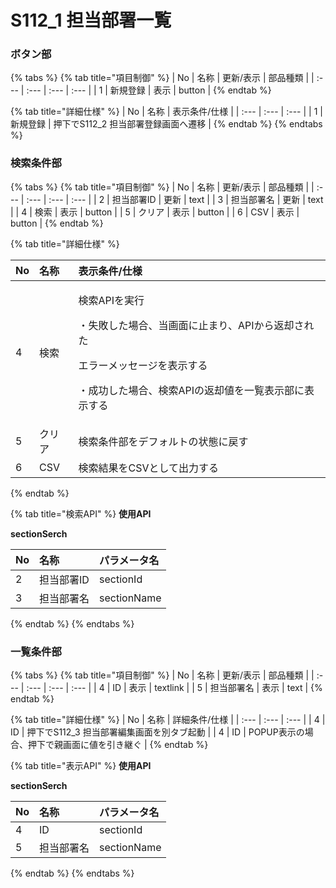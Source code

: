 # S112\_1 担当部署一覧

### ボタン部

{% tabs %}
{% tab title="項目制御" %}
| No | 名称 | 更新/表示 | 部品種類 |
| :--- | :--- | :--- | :--- |
| 1 | 新規登録 | 表示 | button |
{% endtab %}

{% tab title="詳細仕様" %}
| No | 名称 | 表示条件/仕様 |
| :--- | :--- | :--- |
| 1 | 新規登録 | 押下でS112\_2 担当部署登録画面へ遷移 |
{% endtab %}
{% endtabs %}

### 検索条件部

{% tabs %}
{% tab title="項目制御" %}
| No | 名称 | 更新/表示 | 部品種類 |
| :--- | :--- | :--- | :--- |
| 2 | 担当部署ID | 更新 | text |
| 3 | 担当部署名 | 更新 | text |
| 4 | 検索 | 表示 | button |
| 5 | クリア | 表示 | button |
| 6 | CSV | 表示 | button |
{% endtab %}

{% tab title="詳細仕様" %}
<table>
  <thead>
    <tr>
      <th style="text-align:left">No</th>
      <th style="text-align:left">名称</th>
      <th style="text-align:left">表示条件/仕様</th>
    </tr>
  </thead>
  <tbody>
    <tr>
      <td style="text-align:left">4</td>
      <td style="text-align:left">検索</td>
      <td style="text-align:left">
        <p>検索APIを実行</p>
        <p>・失敗した場合、当画面に止まり、APIから返却された</p>
        <p>エラーメッセージを表示する</p>
        <p>・成功した場合、検索APIの返却値を一覧表示部に表示する</p>
      </td>
    </tr>
    <tr>
      <td style="text-align:left">5</td>
      <td style="text-align:left">クリア</td>
      <td style="text-align:left">検索条件部をデフォルトの状態に戻す</td>
    </tr>
    <tr>
      <td style="text-align:left">6</td>
      <td style="text-align:left">CSV</td>
      <td style="text-align:left">検索結果をCSVとして出力する</td>
    </tr>
  </tbody>
</table>
{% endtab %}

{% tab title="検索API" %}
**使用API**

**sectionSerch**

| **No** | 名称 | パラメータ名 |
| :--- | :--- | :--- |
| 2 | 担当部署ID | sectionId |
| 3 | 担当部署名 | sectionName |
{% endtab %}
{% endtabs %}

### 一覧条件部

{% tabs %}
{% tab title="項目制御" %}
| No | 名称 | 更新/表示 | 部品種類 |
| :--- | :--- | :--- | :--- |
| 4 | ID | 表示 | textlink |
| 5 | 担当部署名 | 表示 | text |
{% endtab %}

{% tab title="詳細仕様" %}
| No | 名称 | 詳細条件/仕様 |
| :--- | :--- | :--- |
| 4 | ID | 押下でS112\_3 担当部署編集画面を別タブ起動 |
| 4 | ID | POPUP表示の場合、押下で親画面に値を引き継ぐ |
{% endtab %}

{% tab title="表示API" %}
**使用API**

**sectionSerch**

| No | 名称 | パラメータ名 |
| :--- | :--- | :--- |
| 4 | ID | sectionId |
| 5 | 担当部署名 | sectionName |
{% endtab %}
{% endtabs %}

